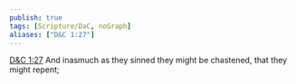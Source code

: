 ```yaml
---
publish: true
tags: [Scripture/DaC, noGraph]
aliases: ["D&C 1:27"]
---
```

[D&C 1:27](https://churchofjesuschrist.org/study/scriptures/dc-testament/dc/1?lang=eng&id=p27#p27) And inasmuch as they sinned they might be chastened, that they might repent;
